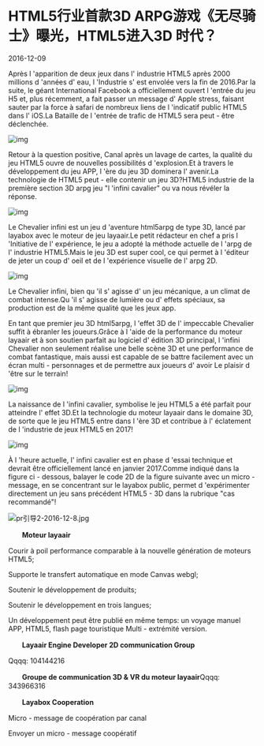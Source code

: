 # HTML5行业首款3D ARPG游戏《无尽骑士》曝光，HTML5进入3D 时代？


2016-12-09 

Après l 'apparition de deux jeux dans l' industrie HTML5 après 2000 millions d 'années d' eau, l 'Industrie s' est envolée vers la fin de 2016.Par la suite, le géant International Facebook a officiellement ouvert l 'entrée du jeu H5 et, plus récemment, a fait passer un message d' Apple stress, faisant sauter par la force à safari de nombreux liens de l 'indicatif public HTML5 dans l' iOS.La Bataille de l 'entrée de trafic de HTML5 sera peut - être déclenchée.

![img](http://www.layabox.com/uploadfile/image/20161209/1481272934120390.jpg)

Retour à la question positive, Canal après un lavage de cartes, la qualité du jeu HTML5 ouvre de nouvelles possibilités d 'explosion.Et à travers le développement du jeu APP, l 'ère du jeu 3D dominera l' avenir.La technologie de HTML5 peut - elle contenir un jeu 3D?HTML5 industrie de la première section 3D arpg jeu "l 'infini cavalier" ou va nous révéler la réponse.

![img](http://www.layabox.com/uploadfile/image/20161209/1481272934225885.jpg)

Le Chevalier infini est un jeu d 'aventure html5arpg de type 3D, lancé par layabox avec le moteur de jeu layaair.Le petit rédacteur en chef a pris l 'Initiative de l' expérience, le jeu a adopté la méthode actuelle de l 'arpg de l' industrie HTML5.Mais le jeu 3D est super cool, ce qui permet à l 'éditeur de jeter un coup d' oeil et de l 'expérience visuelle de l' arpg 2D.

![img](http://www.layabox.com/uploadfile/image/20161209/1481272934827938.jpg)

Le Chevalier infini, bien qu 'il s' agisse d' un jeu mécanique, a un climat de combat intense.Qu 'il s' agisse de lumière ou d' effets spéciaux, sa production est de la même qualité que les jeux app.

En tant que premier jeu 3D html5arpg, l 'effet 3D de l' impeccable Chevalier suffit à ébranler les joueurs.Grâce à l 'aide de la performance du moteur layaair et à son soutien parfait au logiciel d' édition 3D principal, l 'infini Chevalier non seulement réalise une belle scène 3D et une performance de combat fantastique, mais aussi est capable de se battre facilement avec un écran multi - personnages et de permettre aux joueurs d' avoir Le plaisir d 'être sur le terrain!

![img](http://www.layabox.com/uploadfile/image/20161209/1481272934980596.jpg)

La naissance de l 'infini cavalier, symbolise le jeu HTML5 a été parfait pour atteindre l' effet 3D.Et la technologie du moteur layaair dans le domaine 3D, de sorte que le jeu HTML5 entre dans l 'ère 3D et contribue à l' éclatement de l 'industrie de jeux HTML5 en 2017!

![img](http://www.layabox.com/uploadfile/image/20161209/1481272934966611.jpg)

À l 'heure actuelle, l' infini cavalier est en phase d 'essai technique et devrait être officiellement lancé en janvier 2017.Comme indiqué dans la figure ci - dessous, balayer le code 2D de la figure suivante avec un micro - message, en se concentrant sur le layabox public, permet d 'expérimenter directement un jeu sans précédent HTML5 - 3D dans la rubrique "cas recommandé"!

![pr引导2-2016-12-8.jpg](http://www.layabox.com/uploadfile/image/20161209/1481275845561097.jpg)

　　**Moteur layaair**

Courir à poil performance comparable à la nouvelle génération de moteurs HTML5;

Supporte le transfert automatique en mode Canvas webgl;

Soutenir le développement de produits;

Soutenir le développement en trois langues;

Un développement peut être publié en même temps: un voyage manuel APP, HTML5, flash page touristique Multi - extrémité version.

　　**Layaair Engine Developer 2D communication Group**

Qqqq: 104144216

　　**Groupe de communication 3D & VR du moteur layaair**Qqqq: 343966316

　　**Layabox Cooperation**

Micro - message de coopération par canal

Envoyer un micro - message coopératif